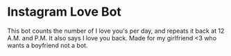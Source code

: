 # Instagram Love Bot
This bot counts the number of I love you's per day, and repeats it back at 12 A.M. and P.M. It also says I love you back. Made for my girlfriend <3 who wants a boyfriend not a bot.
